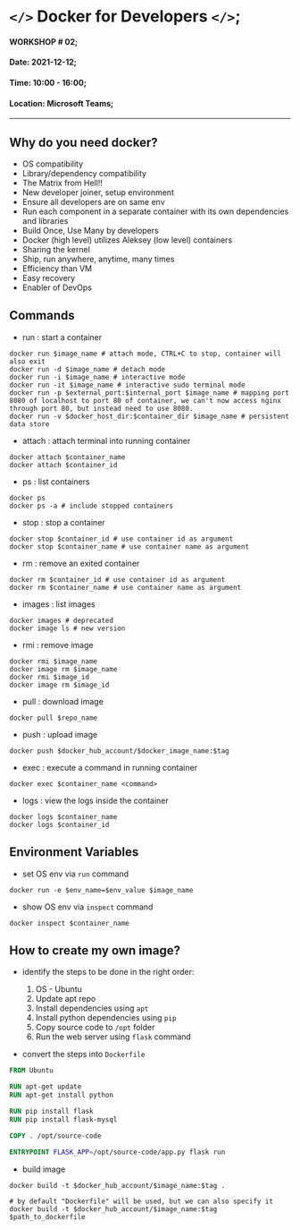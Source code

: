 # `</>` Docker for Developers `</>`;

#### WORKSHOP # 02;
#### Date: 2021-12-12;
#### Time: 10:00 - 16:00;
#### Location: Microsoft Teams;

---

## Why do you need docker?

- OS compatibility
- Library/dependency compatibility
- The Matrix from Hell!!
- New developer joiner, setup environment
- Ensure all developers are on same env
- Run each component in a separate container with its own dependencies and libraries
- Build Once, Use Many by developers
- Docker (high level) utilizes Aleksey (low level) containers
- Sharing the kernel
- Ship, run anywhere, anytime, many times
- Efficiency than VM
- Easy recovery
- Enabler of DevOps

## Commands

- run : start a container

```shell
docker run $image_name # attach mode, CTRL+C to stop, container will also exit
docker run -d $image_name # detach mode
docker run -i $image_name # interactive mode
docker run -it $image_name # interactive sudo terminal mode
docker run -p $external_port:$internal_port $image_name # mapping port 8080 of localhost to port 80 of container, we can't now access nginx through port 80, but instead need to use 8080.
docker run -v $docker_host_dir:$container_dir $image_name # persistent data store
```

- attach : attach terminal into running container

```shell
docker attach $container_name
docker attach $container_id
```

- ps : list containers

```shell
docker ps
docker ps -a # include stopped containers
```

- stop : stop a container

```shell
docker stop $container_id # use container id as argument
docker stop $container_name # use container name as argument
```

- rm : remove an exited container

```shell
docker rm $container_id # use container id as argument
docker rm $container_name # use container name as argument
```

- images : list images

```shell
docker images # deprecated
docker image ls # new version
```

- rmi : remove image

```shell
docker rmi $image_name
docker image rm $image_name
docker rmi $image_id
docker image rm $image_id
```

- pull : download image

```shell
docker pull $repo_name
```

- push : upload image

```shell
docker push $docker_hub_account/$docker_image_name:$tag
```

- exec : execute a command in running container

```shell
docker exec $container_name <command>
```

- logs : view the logs inside the container

```shell
docker logs $container_name
docker logs $container_id
```

## Environment Variables

- set OS env via `run` command

```shell
docker run -e $env_name=$env_value $image_name
```

- show OS env via `inspect` command

```shell
docker inspect $container_name
```

## How to create my own image?

- identify the steps to be done in the right order:

  1. OS - Ubuntu
  2. Update apt repo
  3. Install dependencies using `apt`
  4. Install python dependencies using `pip`
  5. Copy source code to `/opt` folder
  6. Run the web server using `flask` command

- convert the steps into `Dockerfile`

```dockerfile
FROM Ubuntu

RUN apt-get update
RUN apt-get install python

RUN pip install flask
RUN pip install flask-mysql

COPY . /opt/source-code

ENTRYPOINT FLASK_APP=/opt/source-code/app.py flask run
```

- build image

```shell
docker build -t $docker_hub_account/$image_name:$tag .

# by default "Dockerfile" will be used, but we can also specify it
docker build -t $docker_hub_account/$image_name:$tag $path_to_dockerfile
```
